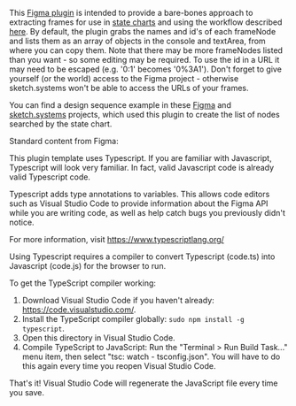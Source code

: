 This [Figma plugin](https://www.figma.com/plugin-docs/intro/) is intended to provide a bare-bones approach to extracting frames for use in 
[state charts](https://xstate.js.org/docs/) and using the workflow described [here](https://dev.to/johnkazer/revist-the-waterfall-process-but-this-time-with-maths-27cn). By default, the plugin grabs the names and id's of each frameNode and lists them as 
an array of objects in the console and textArea, from where you can copy them. Note that there 
may be more frameNodes listed than you want - so some editing may be required. To use the id in a 
URL it may need to be escaped (e.g. '0:1' becomes '0%3A1'). Don't forget to give yourself (or the world) access to the Figma project - otherwise sketch.systems won't be able to access the URLs of your frames.

You can find a design sequence example in these [Figma](https://www.figma.com/file/ssXtpV1BVzqg8XNDNb7zIf/Sample-File?node-id=0%3A1) and [sketch.systems](https://sketch.systems/johnkazer/sketch/c5d2f505301378b60e967b0d6c260c1a) projects, which used this plugin to create the list of nodes searched by the state chart.

Standard content from Figma:

This plugin template uses Typescript. If you are familiar with Javascript, Typescript will
look very familiar. In fact, valid Javascript code is already valid Typescript code.

Typescript adds type annotations to variables. This allows code editors such as Visual Studio Code
to provide information about the Figma API while you are writing code, as well as help catch bugs
you previously didn't notice.

For more information, visit https://www.typescriptlang.org/

Using Typescript requires a compiler to convert Typescript (code.ts) into Javascript (code.js)
for the browser to run.

To get the TypeScript compiler working:

1. Download Visual Studio Code if you haven't already: https://code.visualstudio.com/.
2. Install the TypeScript compiler globally: `sudo npm install -g typescript`.
3. Open this directory in Visual Studio Code.
4. Compile TypeScript to JavaScript: Run the "Terminal > Run Build Task..." menu item,
    then select "tsc: watch - tsconfig.json". You will have to do this again every time
    you reopen Visual Studio Code.

That's it! Visual Studio Code will regenerate the JavaScript file every time you save.
